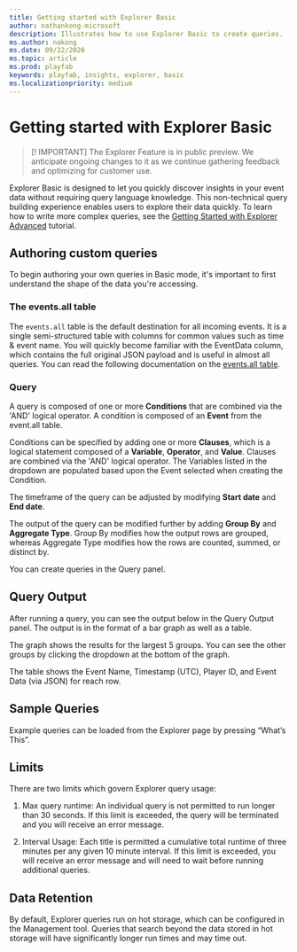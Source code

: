 ```yaml
---
title: Getting started with Explorer Basic
author: nathankong-microsoft
description: Illustrates how to use Explorer Basic to create queries.
ms.author: nakong
ms.date: 09/22/2020
ms.topic: article
ms.prod: playfab
keywords: playfab, insights, explorer, basic
ms.localizationpriority: medium
---
```


# Getting started with Explorer Basic

>[! IMPORTANT] 
>The Explorer Feature is in public preview. We anticipate ongoing changes to it as we continue gathering feedback 
and optimizing for customer use.

Explorer Basic is designed to let you quickly discover insights in your event data without requiring query language knowledge. This non-technical query building experience enables users to explore their data quickly. To learn how to write more complex queries, see the [Getting Started with Explorer Advanced](getting-started-with-playfab-explorer-advanced.md) tutorial.

## Authoring custom queries

To begin authoring your own queries in Basic mode, it's important to first understand the shape of the data you're accessing.

### The events.all table

The `events.all` table is the default destination for all incoming events. It is a single semi-structured table with columns for common values such as time & event name. You will quickly become familiar with the EventData column, which contains the full original JSON payload and is useful in almost all queries. You can read the following documentation on the [events.all table](../schemas/events-all.md).

### Query

A query is composed of one or more **Conditions** that are combined via the 'AND' logical operator. A condition is composed of an **Event** from the event.all table.

Conditions can be specified by adding one or more **Clauses**, which is a logical statement composed of a **Variable**, **Operator**, and **Value**. Clauses are combined via the 'AND' logical operator. The Variables listed in the dropdown are populated based upon the Event selected when creating the Condition.

The timeframe of the query can be adjusted by modifying **Start date** and **End date**.

The output of the query can be modified further by adding **Group By** and **Aggregate Type**. Group By modifies how the output rows are grouped, whereas Aggregate Type modifies how the rows are counted, summed, or distinct by.

You can create queries in the Query panel.

## Query Output

After running a query, you can see the output below in the Query Output panel. The output is in the format of a bar graph as well as a table.

The graph shows the results for the largest 5 groups. You can see the other groups by clicking the dropdown at the bottom of the graph.

The table shows the Event Name, Timestamp (UTC), Player ID, and Event Data (via JSON) for reach row.

## Sample Queries
Example queries can be loaded from the Explorer page by pressing “What’s This”.

## Limits
There are two limits which govern Explorer query usage:
 
1. Max query runtime: An individual query is not permitted to run longer than 30 seconds. If this limit is exceeded, the query will be terminated and you will receive an error message.

2. Interval Usage: Each title is permitted a cumulative total runtime of three minutes per any given 10 minute interval. If this limit is exceeded, you will receive an error message and will need to wait before running additional queries. 

## Data Retention

By default, Explorer queries run on hot storage, which can be configured in the Management tool. Queries that search beyond the data stored in hot storage will have significantly longer run times and may time out.
